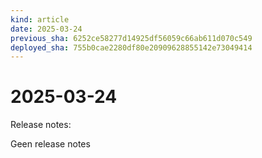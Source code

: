 ```yaml
---
kind: article
date: 2025-03-24
previous_sha: 6252ce58277d14925df56059c66ab611d070c549
deployed_sha: 755b0cae2280df80e20909628855142e73049414
---
```


# 2025-03-24

Release notes:

Geen release notes
